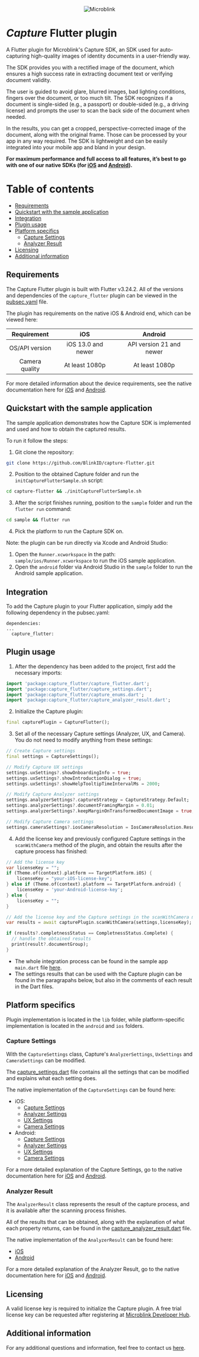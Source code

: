 <p align="center" >
  <img src="https://raw.githubusercontent.com/wiki/blinkid/blinkid-android/images/logo-microblink.png" alt="Microblink" title="Microblink">
</p>

# _Capture_ Flutter plugin
A Flutter plugin for Microblink's Capture SDK, an SDK used for auto-capturing high-quality images of identity documents in a user-friendly way.

The SDK provides you with a rectified image of the document, which ensures a high success rate in extracting document text or verifying document validity.

The user is guided to avoid glare, blurred images, bad lighting conditions, fingers over the document, or too much tilt. The SDK recognizes if a document is single-sided (e.g., a passport) or double-sided (e.g., a driving license) and prompts the user to scan the back side of the document when needed.

In the results, you can get a cropped, perspective-corrected image of the document, along with the original frame. Those can be processed by your app in any way required. The SDK is lightweight and can be easily integrated into your mobile app and bland in your design.

**For maximum performance and full access to all features, it’s best to go with one of our native SDKs (for [iOS](https://github.com/BlinkID/capture-ios) and [Android](https://github.com/BlinkID/capture-android)).**

# Table of contents
- [Requirements](#requirements)
- [Quickstart with the sample application](#quickstart-with-the-sample-application)
- [Integration](#integration)
- [Plugin usage](#plugin-usage)
- [Platform specifics](#platform-specifics)
  - [Capture Settings](#capture-settings)
  - [Analyzer Result](#analyzer-result)
- [Licensing](#licensing)
- [Additional information](#additional-information)

## <a name="requirements"></a> Requirements
The Capture Flutter plugin is built with Flutter v3.24.2.
All of the versions and dependencies of the `capture_flutter` plugin can be viewed in the [pubsec.yaml](https://github.com/BlinkID/capture-flutter/blob/main/Capture/pubspec.yaml) file.

The plugin has requirements on the native iOS & Android end, which can be viewed here:

|   Requirement      |         iOS            |          Android             |
|:--------------:    |:------------------:    |:------------------------:    |
| OS/API version     | iOS 13.0 and newer     | API version 21 and newer     |
| Camera quality     | At least 1080p         | At least 1080p               |

For more detailed information about the device requirements, see the native documentation here for [iOS](https://github.com/BlinkID/capture-ios?tab=readme-ov-file#-requirements) and [Android](https://github.com/BlinkID/capture-android?tab=readme-ov-file#-device-requirements).

## <a name="quickstart-with-the-sample-application"></a> Quickstart with the sample application
The sample application demonstrates how the Capture SDK is implemented and used and how to obtain the captured results.

To run it follow the steps:
1. Git clone the repository:
```bash
git clone https://github.com/BlinkID/capture-flutter.git
```
2. Position to the obtained Capture folder and run the `initCaptureFlutterSample.sh` script:
```bash
cd capture-flutter && ./initCaptureFlutterSample.sh
```
3. After the script finishes running, position to the `sample` folder and run the `flutter run` command:
```bash
cd sample && flutter run
```
4. Pick the platform to run the Capture SDK on.

Note: the plugin can be run directly via Xcode and Android Studio:
1. Open the `Runner.xcworkspace` in the path: `sample/ios/Runner.xcworkspace` to run the iOS sample application.
2. Open the `android` folder via Android Studio in the `sample` folder to run the Android sample application.

## Integration
To add the Capture plugin to your Flutter application, simply add the following dependency in the pubsec.yaml:
```
dependencies:
...
  capture_flutter:
```

## <a name="plugin-usage"></a> Plugin usage
1. After the dependency has been added to the project, first add the necessary imports:
```dart
import 'package:capture_flutter/capture_flutter.dart';
import 'package:capture_flutter/capture_settings.dart';
import 'package:capture_flutter/capture_enums.dart';
import 'package:capture_flutter/capture_analyzer_result.dart';
```
2. Initialize the Capture plugin:
```dart
final capturePlugin = CaptureFlutter();
```
3. Set all of the necessary Capture settings (Analyzer, UX, and Camera). You do not need to modify anything from these settings:
```dart
// Create Capture settings
final settings = CaptureSettings();

// Modify Capture UX settings
settings.uxSettings?.showOnboardingInfo = true;
settings.uxSettings?.showIntroductionDialog = true;
settings.uxSettings?.showHelpTooltipTimeIntervalMs = 2000;

// Modify Capture Analyzer settings
settings.analyzerSettings?.captureStrategy = CaptureStrategy.Default;
settings.analyzerSettings?.documentFramingMargin = 0.01;
settings.analyzerSettings?.keepMarginOnTransformedDocumentImage = true;

// Modify Capture Camera settings
settings.cameraSettings?.iosCameraResolution = IosCameraResolution.Resolution4K;
```

4. Add the license key and previously configured Capture settings in the `scanWithCamera` method of the plugin, and obtain the results after the capture process has finished:
```dart
// Add the license key
var licenseKey = "";
if (Theme.of(context).platform == TargetPlatform.iOS) {
    licenseKey = "your-iOS-license-key";
} else if (Theme.of(context).platform == TargetPlatform.android) {
    licenseKey = 'your-Android-license-key';
} else {
    licenseKey = "";
}

// Add the license key and the Capture settings in the scanWithCamera method
var results = await capturePlugin.scanWithCamera(settings,licenseKey);

if (results?.completnessStatus == CompletnessStatus.Complete) {
  // handle the obtained results
  print(result?.documentGroup);
}
```

- The whole integration process can be found in the sample app `main.dart` file [here](https://github.com/BlinkID/capture-flutter/blob/main/sample_files/main.dart).
- The settings results that can be used with the Capture plugin can be found in the paragrapahs below, but also in the comments of each result in the Dart files.

## <a name="platform-specifics"></a> Platform specifics
Plugin implementation is located in the `lib` folder, while platform-specific implementation is located in the `android` and `ios` folders.

### <a name="capture-settings"></a> Capture Settings
With the `CaptureSettings` class, Capture's `AnalyzerSettings`, `UxSettings` and `CameraSettings` can be modified.

The [capture_settings.dart](https://github.com/BlinkID/capture-flutter/blob/main/Capture/lib/capture_settings.dart) file contains all the settings that can be modified and explains what each setting does.

The native implementation of the `CaptureSettings` can be found here:
- iOS:
  - [Capture Settings](https://github.com/BlinkID/capture-flutter/blob/main/Capture/ios/Classes/CaptureSerializationUtils.swift#L72)
  - [Analyzer Settings](https://github.com/BlinkID/capture-flutter/blob/main/Capture/ios/Classes/CaptureSerializationUtils.swift#L88)
  - [UX Settings](https://github.com/BlinkID/capture-flutter/blob/develop/Capture/ios/Classes/CaptureSerializationUtils.swift#L143)
  - [Camera Settings](https://github.com/BlinkID/capture-flutter/blob/main/Capture/ios/Classes/CaptureSerializationUtils.swift#L168)
- Android:
  - [Capture Settings](https://github.com/BlinkID/capture-flutter/blob/main/Capture/android/src/main/kotlin/com/microblink/capture_flutter/CaptureSerializationUtils.kt#L45)
  - [Analyzer Settings](https://github.com/BlinkID/capture-flutter/blob/main/Capture/android/src/main/kotlin/com/microblink/capture_flutter/CaptureSerializationUtils.kt#L51)
  - [UX Settings](https://github.com/BlinkID/capture-flutter/blob/main/Capture/android/src/main/kotlin/com/microblink/capture_flutter/CaptureSerializationUtils.kt#L70)
  - [Camera Settings](https://github.com/BlinkID/capture-flutter/blob/develop/Capture/android/src/main/kotlin/com/microblink/capture_flutter/CaptureSerializationUtils.kt#L77)

For a more detailed explanation of the Capture Settings, go to the native documentation here for [iOS](https://blinkid.github.io/capture-ux-sp/documentation/captureux/mbiccapturesettings) and [Android](https://blinkid.github.io/capture-android/capture-ux/com.microblink.capture.settings/-capture-settings/index.html).

### <a name="analyzer-result"></a> Analyzer Result
The `AnalyzerResult` class represents the result of the capture process, and it is available after the scanning process finishes.

All of the results that can be obtained, along with the explanation of what each property returns, can be found in the [capture_analyzer_result.dart](https://github.com/BlinkID/capture-flutter/blob/main/Capture/lib/capture_analyzer_result.dart) file.

The native implementation of the `AnalyzerResult` can be found here:
- [iOS](https://github.com/BlinkID/capture-flutter/blob/main/Capture/ios/Classes/CaptureSerializationUtils.swift#L11)
- [Android](https://github.com/BlinkID/capture-flutter/blob/main/Capture/android/src/main/kotlin/com/microblink/capture_flutter/CaptureSerializationUtils.kt#L23)

For a more detailed explanation of the Analyzer Result, go to the native documentation here for [iOS](https://blinkid.github.io/capture-core-sp/documentation/capturecore/mbccanalyzerresult) and [Android](https://blinkid.github.io/capture-android/capture-core/com.microblink.capture.result/-analyzer-result/index.html?query=class%20AnalyzerResult).

## <a name="licensing"></a> Licensing
A valid license key is required to initialize the Capture plugin. A free trial license key can be requested after registering at [Microblink Developer Hub](https://developer.microblink.com/).

## <a name="additional-information"></a> Additional information
For any additional questions and information, feel free to contact us [here](https://help.microblink.com).
